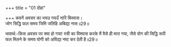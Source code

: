 +++
title = "01 दोहा"

+++
कवनें अवसर का भयउ गयउँ नारि बिस्वास।  
जोग सिद्धि फल समय जिमि जतिहि अबिद्या नास॥29॥  

भावार्थ:-किस अवसर पर क्या हो गया! स्त्री का विश्वास करके मैं वैसे ही मारा गया, जैसे योग की सिद्धि रूपी फल मिलने के समय योगी को अविद्या नष्ट कर देती है॥29॥  



